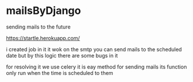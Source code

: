 # mailsByDjango
sending mails to the future 

https://startle.herokuapp.com/

i created job in it
it wok on the smtp
you can send mails to the scheduled date
but by this logic there are some bugs in it

for resolving it we use celery
it is eay method for sending mails its function only run when the time is scheduled to them






